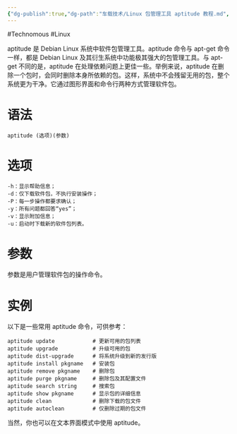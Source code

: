```yaml
---
{"dg-publish":true,"dg-path":"车载技术/Linux 包管理工具 aptitude 教程.md","permalink":"/车载技术/Linux 包管理工具 aptitude 教程/","created":"2023-12-21T10:55:36.000+08:00","updated":"2024-01-16T15:47:25.000+08:00"}
---
```


#Technomous #Linux 

aptitude 是 Debian Linux 系统中软件包管理工具。aptitude 命令与 apt-get 命令一样，都是 Debian Linux 及其衍生系统中功能极其强大的包管理工具。与 apt-get 不同的是，aptitude 在处理依赖问题上更佳一些。举例来说，aptitude 在删除一个包时，会同时删除本身所依赖的包。这样，系统中不会残留无用的包，整个系统更为干净。它通过图形界面和命令行两种方式管理软件包。

# 语法

```shell
aptitude (选项)(参数)
```

# 选项

```shell
-h：显示帮助信息；
-d：仅下载软件包，不执行安装操作；
-P：每一步操作都要求确认；
-y：所有问题都回答“yes”；
-v：显示附加信息；
-u：启动时下载新的软件包列表。
```

# 参数

参数是用户管理软件包的操作命令。

# 实例

以下是一些常用 aptitude 命令，可供参考：

```shell
aptitude update            # 更新可用的包列表
aptitude upgrade           # 升级可用的包
aptitude dist-upgrade      # 将系统升级到新的发行版
aptitude install pkgname   # 安装包
aptitude remove pkgname    # 删除包
aptitude purge pkgname     # 删除包及其配置文件
aptitude search string     # 搜索包
aptitude show pkgname      # 显示包的详细信息
aptitude clean             # 删除下载的包文件
aptitude autoclean         # 仅删除过期的包文件
```

当然，你也可以在文本界面模式中使用 aptitude。

